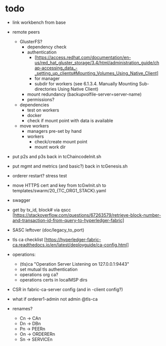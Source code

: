 # todo

* link workbench from base
* remote peers
  * GlusterFS?
    * dependency check
    * authentication
      * [https://access.redhat.com/documentation/en-us/red_hat_gluster_storage/3.4/html/administration_guide/chap-accessing_data_-_setting_up_clients#Mounting_Volumes_Using_Native_Client]
      * for manager
      * subdir for workers (see 6.1.3.4. Manually Mounting Sub-directories Using Native Client)
    * mount redundancy (backupvolfile-server=server-name)
    * permissions?
  * dependencies
    * test on workers
    * docker
    * check if mount point with data is available
  * move workers
    * managers pre-set by hand
    * workers
      * check/create mount point
      * mount work dir
* put p2s and p3s back in tcChaincodeInit.sh
* put mgmt and metrics (and basic?) back in tcGenesis.sh
* orderer restart? stress test
* move HTTPS cert and key from tcGwInit.sh to templates/swarm/20_{TC_ORG1_STACK}.yaml

* swagger
* get by tx_id, block# via qscc [https://stackoverflow.com/questions/67263579/retrieve-block-number-and-transaction-id-from-query-to-hyperledger-fabric]
* SASC leftover (doc/legacy_to_port)
* tls ca checklist [https://hyperledger-fabric-ca.readthedocs.io/en/latest/deployguide/ca-config.html]
* operations:
  * (tls)ca "Operation Server Listening on 127.0.0.1:9443"
  * set mutual tls authentication
  * operations org ca?
  * operations certs in localMSP dirs
* CSR in fabric-ca-server config (and in -client config?)
* what if orderer1-admin not admin @tls-ca
* renames?
  * Cn -> CAn
  * Dn -> DBn
  * Pn -> PEERn
  * On -> ORDERERn
  * Sn -> SERVICEn
